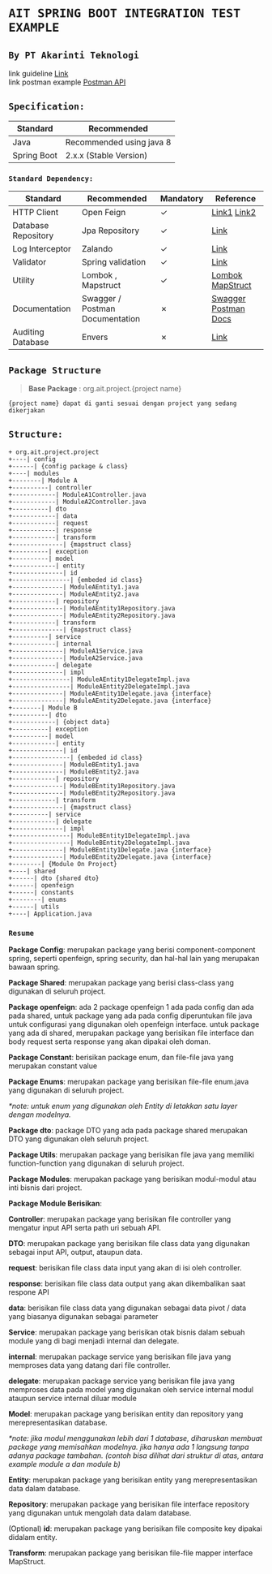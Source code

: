 # `AIT SPRING BOOT INTEGRATION TEST EXAMPLE`
## `By PT Akarinti Teknologi`

link guideline [Link](https://docs.google.com/presentation/d/1i8YEQ6zQlcZDB7472bNmymiwLluMaMCMVzoaj_Awk6U/edit?usp=sharing) <br>
link postman example [Postman API](https://documenter.getpostman.com/view/25201895/2s8Z73xVro#4311eb97-078e-442f-a2c2-e625d480a2b2)

## `Specification:`

Standard | Recommended 
---|--- 
Java | Recommended using java 8
Spring Boot | 2.x.x (Stable Version)

### `Standard Dependency:`
Standard | Recommended | Mandatory | Reference
---|--- | --- | ---
HTTP Client | Open Feign | &check;| [Link1](https://cloud.spring.io/spring-cloud-openfeign) [Link2](https://www.baeldung.com/spring-cloud-openfeign)
Database Repository | Jpa Repository | &check;| [Link](https://docs.spring.io/spring-data/jpa/docs/current/reference/html/#jpa.repositories)
Log Interceptor|Zalando | &check;|[Link](https://github.com/zalando/logbook)
Validator|Spring validation| &check;|[Link](https://www.baeldung.com/spring-boot-bean-validation)
Utility |Lombok , Mapstruct | &check;| [Lombok](https://projectlombok.org/) [MapStruct](https://stackabuse.com/guide-to-mapstruct-in-java-advanced-mapping-library/)
Documentation|Swagger / Postman Documentation | &cross;|[Swagger](https://www.baeldung.com/swagger-2-documentation-for-spring-rest-api) [Postman Docs](https://learning.postman.com/docs/publishing-your-api/documenting-your-api/)
Auditing Database|Envers | &cross;| [Link](https://hibernate.org/orm/envers/)

## `Package Structure`

> **Base Package** : org.ait.project.{project name}

``
{project name} dapat di ganti sesuai dengan project yang sedang dikerjakan 
``

## `Structure:`

```
+ org.ait.project.project
+----| config 
+------| {config package & class}
+----| modules
+--------| Module A
+----------| controller
+------------| ModuleA1Controller.java
+------------| ModuleA2Controller.java
+----------| dto
+------------| data
+------------| request
+------------| response
+------------| transform
+--------------| {mapstruct class}
+----------| exception
+----------| model
+------------| entity
+--------------| id
+----------------| {embeded id class}
+--------------| ModuleAEntity1.java
+--------------| ModuleAEntity2.java
+------------| repository
+--------------| ModuleAEntity1Repository.java
+--------------| ModuleAEntity2Repository.java
+------------| transform
+--------------| {mapstruct class}
+----------| service
+------------| internal
+--------------| ModuleA1Service.java
+--------------| ModuleA2Service.java
+------------| delegate
+--------------| impl
+----------------| ModuleAEntity1DelegateImpl.java
+----------------| ModuleAEntity2DelegateImpl.java
+--------------| ModuleAEntity1Delegate.java {interface}
+--------------| ModuleAEntity2Delegate.java {interface}
+--------| Module B
+----------| dto
+------------| {object data}
+----------| exception
+----------| model
+------------| entity
+--------------| id
+----------------| {embeded id class}
+--------------| ModuleBEntity1.java
+--------------| ModuleBEntity2.java
+------------| repository
+--------------| ModuleBEntity1Repository.java
+--------------| ModuleBEntity2Repository.java
+------------| transform
+--------------| {mapstruct class}
+----------| service
+------------| delegate
+--------------| impl
+----------------| ModuleBEntity1DelegateImpl.java
+----------------| ModuleBEntity2DelegateImpl.java
+--------------| ModuleBEntity1Delegate.java {interface}
+--------------| ModuleBEntity2Delegate.java {interface}
+--------| {Module On Project}
+----| shared
+------| dto {shared dto}
+------| openfeign 
+------| constants
+--------| enums
+------| utils
+----| Application.java
```

### `Resume`

**Package Config**: merupakan package yang berisi component-component spring, seperti openfeign, spring security, dan hal-hal lain yang merupakan bawaan spring.

**Package Shared**: merupakan package yang berisi class-class yang digunakan di seluruh project.

**Package openfeign**: ada 2 package openfeign 1 ada pada config dan ada pada shared, untuk package yang ada pada config diperuntukan file java untuk configurasi yang digunakan oleh openfeign interface. untuk package yang ada di shared, merupakan package yang berisikan file interface dan body request serta response yang akan dipakai oleh doman.

**Package Constant**: berisikan package enum, dan file-file java yang merupakan constant value

**Package Enums**: merupakan package yang berisikan file-file enum.java yang digunakan di seluruh project.

_*note: untuk enum yang digunakan oleh Entity di letakkan satu layer dengan modelnya._

**Package dto**: package DTO yang ada pada package shared merupakan DTO yang digunakan oleh seluruh project.

**Package Utils**: merupakan package yang berisikan file java yang memiliki function-function yang digunakan di seluruh project.

**Package Modules**: merupakan package yang berisikan modul-modul atau inti bisnis dari project.

**Package Module Berisikan**:

**Controller**: merupakan package yang berisikan file controller yang mengatur input API serta path uri sebuah API.

**DTO**: merupakan package yang berisikan file class data yang digunakan sebagai input API, output, ataupun data.

**request**: berisikan file class data input yang akan di isi oleh controller.

**response**: berisikan file class data output yang akan dikembalikan saat respone API

**data**: berisikan file class data yang digunakan sebagai data pivot / data yang biasanya digunakan sebagai parameter

**Service**: merupakan package yang berisikan otak bisnis dalam sebuah module yang di bagi menjadi internal dan delegate.

**internal**: merupakan package service yang berisikan file java yang memproses data yang datang dari file controller.

**delegate**: merupakan package service yang berisikan file java yang memproses data pada model yang digunakan oleh service internal modul ataupun service internal diluar module

**Model**: merupakan package yang berisikan entity dan repository yang merepresentasikan database.

_*note: jika modul menggunakan lebih dari 1 database, diharuskan membuat package yang memisahkan modelnya. jika hanya ada 1 langsung tanpa adanya package tambahan. (contoh bisa dilihat dari struktur di atas, antara example module a dan module b)_

**Entity**: merupakan package yang berisikan entity yang merepresentasikan data dalam database.

**Repository**: merupakan package yang berisikan file interface repository yang digunakan untuk mengolah data dalam database.

(Optional) **id**: merupakan package yang berisikan file composite key dipakai didalam entity.

**Transform**: merupakan package yang berisikan file-file mapper interface MapStruct.

